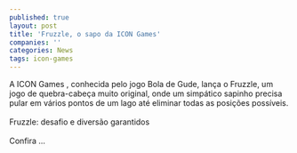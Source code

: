 ```yaml
---
published: true
layout: post
title: 'Fruzzle, o sapo da ICON Games'
companies: ''
categories: News
tags: icon-games
---
```

A ICON Games
, conhecida pelo jogo Bola de Gude, lança o Fruzzle, um jogo de quebra-cabeça muito original, onde um simpático sapinho precisa pular em vários pontos de um lago até eliminar todas as posições possíveis.<br /><br />Fruzzle: desafio e diversão garantidos<br /><br />Confira ...

